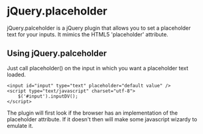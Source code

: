 jQuery.placeholder
==================

jQuery.palceholder is a jQuery plugin that allows you to set a placeholder text for your inputs. It mimics the HTML5
'placeholder' attribute.

Using jQuery.palceholder
------------------------

Just call placeholder() on the input in which you want a placeholder text loaded.

    <input id="input" type="text" placeholder="default value" />
    <script type="text/javascript" charset="utf-8">   
        $('#input').inputDV();
    </script>

The plugin will first look if the browser has an implementation of the placeholder attribute. If it doesn't
then will make some javascript wizardy to emulate it.

